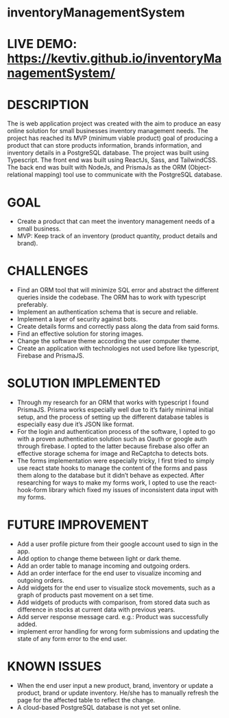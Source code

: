 # inventoryManagementSystem

# LIVE DEMO: https://kevtiv.github.io/inventoryManagementSystem/

# DESCRIPTION
The is web application project was created with the aim to produce an easy online solution for small businesses inventory management needs. 
The project has reached its MVP (minimum viable product) goal of producing a product that can store products information, brands information, and 
inventory details in a PostgreSQL database. The project was built using Typescript. The front end was built using ReactJs, Sass, and TailwindCSS. 
The back end was built with NodeJs, and PrismaJs as the ORM (Object-relational mapping) tool use to communicate with the PostgreSQL database.

# GOAL
- Create a product that can meet the inventory management needs of a small business.
- MVP: Keep track of an inventory (product quantity, product details and brand).

# CHALLENGES
- Find an ORM tool that will minimize SQL error and abstract the different queries inside the codebase. The ORM has to work with typescript preferably.
- Implement an authentication schema that is secure and reliable.
- Implement a layer of security against bots.
- Create details forms and correctly pass along the data from said forms.
- Find an effective solution for storing images.
- Change the software theme according the user computer theme.
- Create an application with technologies not used before like typescript, Firebase and PrismaJS.

# SOLUTION IMPLEMENTED
- Through my research for an ORM that works with typescript I found PrismaJS. Prisma works especially well due to it’s fairly minimal initial setup, 
  and the process of setting up the different database tables is especially easy due it’s JSON like format.
- For the login and authentication process of the software, I opted to go with a proven authentication solution such as Oauth or google auth through 
  firebase. I opted to the latter because firebase also offer an effective storage schema for image and ReCaptcha to detects bots.
- The forms implementation were especially tricky, I first tried to simply use react state hooks to manage the content of the forms and pass them along 
  to the database but it didn’t behave as expected. After researching for ways to make my forms work, I opted to use the react-hook-form library which 
  fixed my issues of inconsistent data input with my forms.
  
# FUTURE IMPROVEMENT
- Add a user profile picture from their google account used to sign in the app.
- Add option to change theme between light or dark theme.
- Add an order table to manage incoming and outgoing orders.
- Add an order interface for the end user to visualize incoming and outgoing orders.
- Add widgets for the end user to visualize stock movements, such as a graph of products past movement on a set time.
- Add widgets of products with comparison, from stored data such as difference in stocks at current data with previous years.
- Add server response message card. e.g.: Product was successfully added. 
- implement error handling for wrong form submissions and updating the state of any form error to the end user.

# KNOWN ISSUES
- When the end user input a new product, brand, inventory or update a product, brand or update inventory. He/she has to manually refresh the page for 
  the affected table to reflect the change.
- A cloud-based PostgreSQL database is not yet set online.
